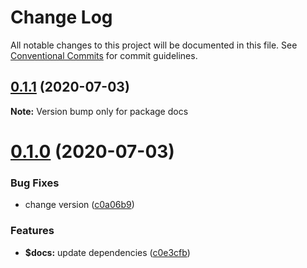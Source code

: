 # Change Log

All notable changes to this project will be documented in this file.
See [Conventional Commits](https://conventionalcommits.org) for commit guidelines.

## [0.1.1](https://github.com/hn-ui/hn-ui/compare/docs@0.1.0...docs@0.1.1) (2020-07-03)

**Note:** Version bump only for package docs






# [0.1.0](https://github.com/hn-ui/hn-ui/compare/docs@0.0.3...docs@0.1.0) (2020-07-03)


### Bug Fixes

* change version ([c0a06b9](https://github.com/hn-ui/hn-ui/commit/c0a06b978aab7d070c2a36c1a237df8b4519abb9))


### Features

* **$docs:** update dependencies ([c0e3cfb](https://github.com/hn-ui/hn-ui/commit/c0e3cfbb8bb713e12ccf2bd4faf64e7e08817761))

